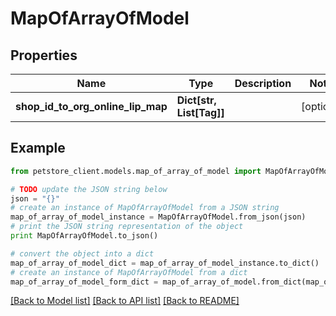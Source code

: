 # MapOfArrayOfModel


## Properties

Name | Type | Description | Notes
------------ | ------------- | ------------- | -------------
**shop_id_to_org_online_lip_map** | **Dict[str, List[Tag]]** |  | [optional] 

## Example

```python
from petstore_client.models.map_of_array_of_model import MapOfArrayOfModel

# TODO update the JSON string below
json = "{}"
# create an instance of MapOfArrayOfModel from a JSON string
map_of_array_of_model_instance = MapOfArrayOfModel.from_json(json)
# print the JSON string representation of the object
print MapOfArrayOfModel.to_json()

# convert the object into a dict
map_of_array_of_model_dict = map_of_array_of_model_instance.to_dict()
# create an instance of MapOfArrayOfModel from a dict
map_of_array_of_model_form_dict = map_of_array_of_model.from_dict(map_of_array_of_model_dict)
```
[[Back to Model list]](../README.md#documentation-for-models) [[Back to API list]](../README.md#documentation-for-api-endpoints) [[Back to README]](../README.md)


